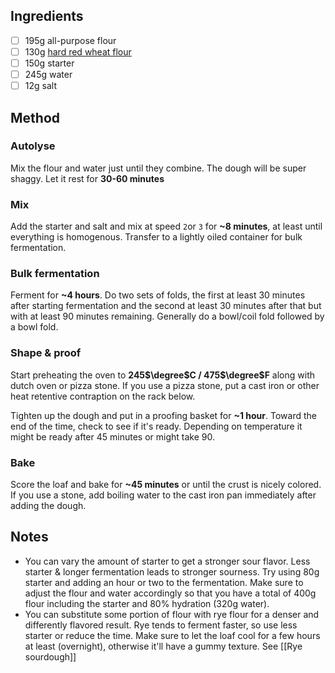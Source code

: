 ## Ingredients
- [ ] 195g all-purpose flour
- [ ] 130g [hard red wheat flour](https://www.gristandtoll.com/product/hard-red-wheat/)
- [ ] 150g starter
- [ ] 245g water
- [ ] 12g salt

## Method
### Autolyse
Mix the flour and water just until they combine. The dough will be super shaggy. Let it rest for **30-60 minutes**

### Mix
Add the starter and salt and mix at speed `2`or `3` for **~8 minutes**, at least until everything is homogenous. Transfer to a lightly oiled container for bulk fermentation.

### Bulk fermentation
Ferment for **~4 hours**. Do two sets of folds, the first at least 30 minutes after starting fermentation and the second at least 30 minutes after that but with at least 90 minutes remaining. Generally do a bowl/coil fold followed by a bowl fold. 

### Shape & proof
Start preheating the oven to **245$\degree$C / 475$\degree$F** along with dutch oven or pizza stone. If you use a pizza stone, put a cast iron or other heat retentive contraption on the rack below. 

Tighten up the dough and put in a proofing basket for **~1 hour**. Toward the end of the time, check to see if it's ready. Depending on temperature it might be ready after 45 minutes or might take 90.

### Bake
Score the loaf and bake for **~45 minutes** or until the crust is nicely colored. If you use a stone, add boiling water to the cast iron pan immediately after adding the dough.

## Notes
- You can vary the amount of starter to get a stronger sour flavor. Less starter & longer fermentation leads to stronger sourness. Try using 80g starter and adding an hour or two to the fermentation. Make sure to adjust the flour and water accordingly so that you have a total of 400g flour including the starter and 80% hydration (320g water). 
- You can substitute some portion of flour with rye flour for a denser and differently flavored result. Rye tends to ferment faster, so use less starter or reduce the time. Make sure to let the loaf cool for a few hours at least (overnight), otherwise it'll have a gummy texture. See [[Rye sourdough]] 